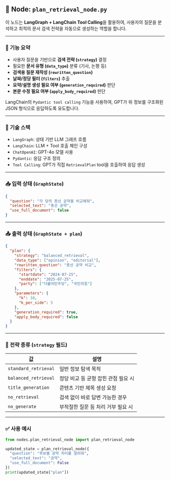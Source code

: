 
## 🧠 Node: `plan_retrieval_node.py`

이 노드는 **LangGraph + LangChain Tool Calling**을 활용하여, 사용자의 질문을 분석하고 최적의 문서 검색 전략을 자동으로 생성하는 역할을 합니다.

---

### 🔧 기능 요약

* 사용자 질문을 기반으로 **검색 전략 (`strategy`)** 결정
* 필요한 **문서 유형 (`data_type`)** 분류 (기사, 논평 등)
* **검색용 질문 재작성 (`rewritten_question`)**
* **날짜/정당 필터 (`filters`)** 추출
* **요약/설명 생성 필요 여부 (`generation_required`)** 판단
* **본문 수정 필요 여부 (`apply_body_required`)** 판단

LangChain의 `Pydantic tool calling` 기능을 사용하여, GPT가 위 정보를 구조화된 JSON 형식으로 응답하도록 유도합니다.

---

### 🧩 기술 스택

* `LangGraph`: 상태 기반 LLM 그래프 흐름
* `LangChain`: LLM + Tool 호출 체인 구성
* `ChatOpenAI`: GPT-4o 모델 사용
* `Pydantic`: 응답 구조 정의
* `Tool Calling`: GPT가 직접 `RetrievalPlan` tool을 호출하여 응답 생성

---

### 📥 입력 상태 (`GraphState`)

```json
{
  "question": "각 당의 총선 공약을 비교해줘",
  "selected_text": "총선 공약",
  "use_full_document": false
}
```

---

### 📤 출력 상태 (`GraphState + plan`)

```json
{
  "plan": {
    "strategy": "balanced_retrieval",
    "data_type": ["opinion", "editorial"],
    "rewritten_question": "총선 공약 비교",
    "filters": {
      "startdate": "2024-07-25",
      "enddate": "2025-07-25",
      "party": ["더불어민주당", "국민의힘"]
    },
    "parameters": {
      "k": 10,
      "k_per_side": 5
    },
    "generation_required": true,
    "apply_body_required": false
  }
}
```

---

### 📌 전략 종류 (`strategy` 필드)

| 값                    | 설명                    |
| -------------------- | --------------------- |
| `standard_retrieval` | 일반 정보 탐색 목적           |
| `balanced_retrieval` | 정당 비교 등 균형 잡힌 관점 필요 시 |
| `title_generation`   | 콘텐츠 기반 제목 생성 요청       |
| `no_retrieval`       | 검색 없이 바로 답변 가능한 경우    |
| `no_generate`        | 부적절한 질문 등 처리 거부 필요 시  |

---

### ✅ 사용 예시

```python
from nodes.plan_retrieval_node import plan_retrieval_node

updated_state = plan_retrieval_node({
  "question": "후보별 공약 차이를 알려줘",
  "selected_text": "공약",
  "use_full_document": False
})
print(updated_state["plan"])
```

